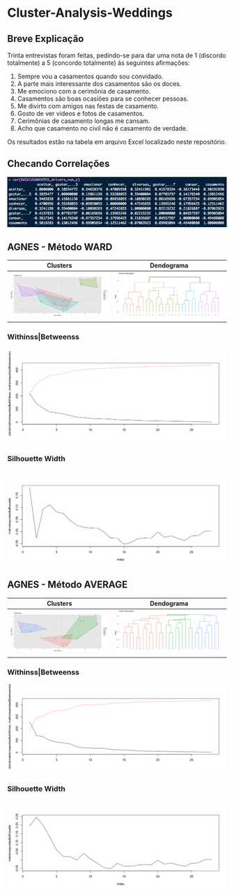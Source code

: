 # Cluster-Analysis-Weddings

## Breve Explicação

Trinta entrevistas foram feitas, pedindo-se para dar uma nota de 1 (discordo totalmente)
a 5 (concordo totalmente) às seguintes afirmações:

1. Sempre vou a casamentos quando sou convidado.
2. A parte mais interessante dos casamentos são os doces.
3. Me emociono com a cerimônia de casamento.
4. Casamentos são boas ocasiões para se conhecer pessoas.
5. Me divirto com amigos nas festas de casamento.
6. Gosto de ver vídeos e fotos de casamentos.
7. Cerimônias de casamento longas me cansam.
8. Acho que casamento no civil não é casamento de verdade.

Os resultados estão na tabela em arquivo Excel localizado neste repositório.

## Checando Correlações

![Correlações](https://github.com/ricardobreis/Cluster-Analysis-Weddings/blob/master/Correlac%CC%A7a%CC%83o.png)

## AGNES - Método WARD

Clusters             |  Dendograma
:-------------------------:|:-------------------------:
![Clusters](https://github.com/ricardobreis/Cluster-Analysis-Weddings/blob/master/Agnes%20Ward%20Cluster.png)  |  ![Dendograma](https://github.com/ricardobreis/Cluster-Analysis-Weddings/blob/master/Agnes%20Ward%20Dendograma.png)


### Withinss|Betweenss           

![Withinss|Betweenss](https://github.com/ricardobreis/Cluster-Analysis-Weddings/blob/master/Agnes%20Ward%20Elbow.png)

### Silhouette Width

![Silhouette Width](https://github.com/ricardobreis/Cluster-Analysis-Weddings/blob/master/Agnes%20Ward%20Silhouette.png)

## AGNES - Método AVERAGE

Clusters             |  Dendograma
:-------------------------:|:-------------------------:
![Clusters](https://github.com/ricardobreis/Cluster-Analysis-Weddings/blob/master/Agnes%20Average%20Cluster.png)  |  ![Dendograma](https://github.com/ricardobreis/Cluster-Analysis-Weddings/blob/master/Agnes%20Average%20Dendograma.png)


### Withinss|Betweenss           

![Withinss|Betweenss](https://github.com/ricardobreis/Cluster-Analysis-Weddings/blob/master/Agnes%20Average%20Elbow.png)

### Silhouette Width

![Silhouette Width](https://github.com/ricardobreis/Cluster-Analysis-Weddings/blob/master/Agnes%20Average%20Silhouette.png)
